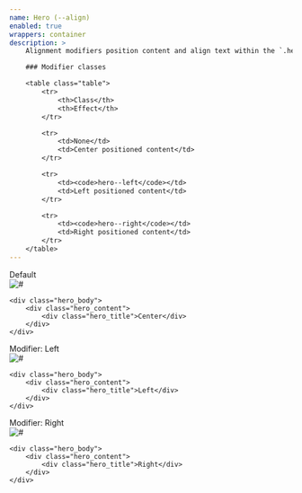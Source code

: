 ```yaml
---
name: Hero (--align)
enabled: true
wrappers: container
description: >
    Alignment modifiers position content and align text within the `.hero` element.

    ### Modifier classes

    <table class="table">
        <tr>
            <th>Class</th>
            <th>Effect</th>
        </tr>

        <tr>
            <td>None</td>
            <td>Center positioned content</td>
        </tr>

        <tr>
            <td><code>hero--left</code></td>
            <td>Left positioned content</td>
        </tr>

        <tr>
            <td><code>hero--right</code></td>
            <td>Right positioned content</td>
        </tr>
    </table>
---
```


<div class="dd-heading">Default</div>

<div class="hero">
    <picture class="hero_image">
        <source srcset="//placehold.it/1200x400" media="(min-width: 500px)">
        <img srcset="//placehold.it/500x350" alt="#">
    </picture>

    <div class="hero_body">
        <div class="hero_content">
            <div class="hero_title">Center</div>
        </div>
    </div>
</div>

<div class="dd-heading">Modifier: Left</div>

<div class="hero hero--left">
    <picture class="hero_image">
        <source srcset="//placehold.it/1200x400" media="(min-width: 500px)">
        <img srcset="//placehold.it/500x350" alt="#">
    </picture>

    <div class="hero_body">
        <div class="hero_content">
            <div class="hero_title">Left</div>
        </div>
    </div>
</div>

<div class="dd-heading">Modifier: Right</div>

<div class="hero hero--right">
    <picture class="hero_image">
        <source srcset="//placehold.it/1200x400" media="(min-width: 500px)">
        <img srcset="//placehold.it/500x350" alt="#">
    </picture>

    <div class="hero_body">
        <div class="hero_content">
            <div class="hero_title">Right</div>
        </div>
    </div>
</div>

